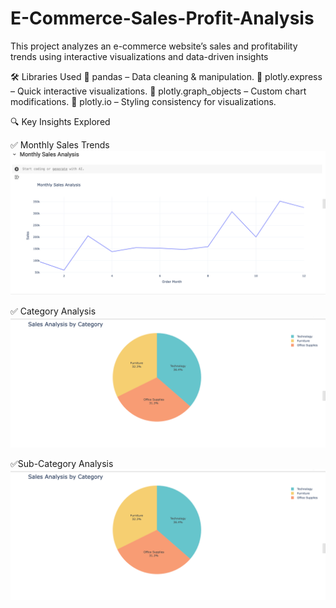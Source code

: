 # E-Commerce-Sales-Profit-Analysis
This project analyzes an e-commerce website’s sales and profitability trends using interactive visualizations and data-driven insights

🛠 Libraries Used
🔹 pandas – Data cleaning & manipulation.
🔹 plotly.express – Quick interactive visualizations.
🔹 plotly.graph_objects – Custom chart modifications.
🔹 plotly.io – Styling consistency for visualizations.

🔍 Key Insights Explored

✅ Monthly Sales Trends 
![Alt Text](https://github.com/ujjawal-dss/E-Commerce-Sales-Profit-Analysis/blob/main/monthly_sales.png)

✅ Category Analysis 
![Alt Text](https://github.com/ujjawal-dss/E-Commerce-Sales-Profit-Analysis/blob/main/sales_category.png)

✅Sub-Category Analysis 
![Alt Text](https://github.com/ujjawal-dss/E-Commerce-Sales-Profit-Analysis/blob/main/sales_category.png)

